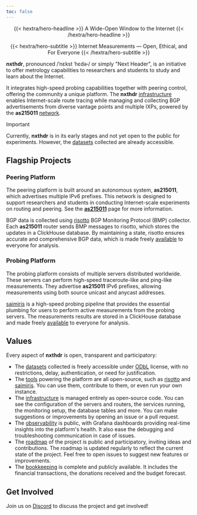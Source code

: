 ```yaml
---
toc: false
---
```


<div class="hx-mt-6 hx-mb-6" style="text-align: center;">
{{< hextra/hero-headline >}}
A Wide-Open Window to the Internet
{{< /hextra/hero-headline >}}

{{< hextra/hero-subtitle >}}
Internet Measurements — Open, Ethical, and For Everyone
{{< /hextra/hero-subtitle >}}
</div>

**nxthdr**, pronounced /ˈnɛkst ˈhɛdə˞/ or simply "Next Header", is an initiative to offer metrology capabilities to researchers and students to study and learn about the Internet.

It integrates high-speed probing capabilities together with peering control, offering the community a unique platform. The **nxthdr** [infrastructure](/infrastructure) enables Internet-scale route tracing while managing and collecting BGP advertisements from diverse vantage points and multiple IXPs, powered by the **as215011** [network](/as215011).

> [!IMPORTANT]
> Currently, **nxthdr** is in its early stages and not yet open to the public for experiments.
> However, the [datasets](/datasets) collected are already accessible.


## Flagship Projects

### Peering Platform

The peering platform is built around an autonomous system, **as215011**, which advertises multiple IPv6 prefixes. This network is designed to support researchers and students in conducting Internet-scale experiments on routing and peering. See the [**as215011**](/as215011) page for more information.

BGP data is collected using [risotto](https://github.com/nxthdr/risotto) BGP Monitoring Protocol (BMP) collector. Each **as215011** router sends BMP messages to risotto, which stores the updates in a ClickHouse database. By maintaining a state, risotto ensures accurate and comprehensive BGP data, which is made freely [available](/datasets) to everyone for analysis.

### Probing Platform

The probing platform consists of multiple servers distributed worldwide. These servers can perform high-speed traceroute-like and ping-like measurements. They advertise **as215011** IPv6 prefixes, allowing measurements using both source unicast and anycast addresses.

[saimiris](https://github.com/nxthdr/saimiris) is a high-speed probing pipeline that provides the essential plumbing for users to perform active measurements from the probing servers. The measurements results are stored in a ClickHouse database and made freely [available](/datasets) to everyone for analysis.

## Values

Every aspect of **nxthdr** is open, transparent and participatory:

* The [datasets](/datasets) collected is freely accessible under [ODbL](https://opendatacommons.org/licenses/odbl/) license, with no restrictions, delay, authentication, or need for justification.
* The [tools](https://github.com/nxthdr) powering the platform are all open-source, such as [risotto](https://github.com/nxthdr/risotto) and [saimiris](https://github.com/nxthdr/saimiris). You can use them, contribute to them, or even run your own instance.
* The [infrastructure](https://github.com/nxthdr/infrastructure) is managed entirely as open-source code. You can see the configuration of the servers and routers, the services running, the monitoring setup, the database tables and more. You can make suggestions or improvements by opening an issue or a pull request.
* The [observability](https://grafana.nxthdr.dev) is public, with Grafana dashboards providing real-time insights into the platform's health. It also ease the debugging and troubleshooting communication in case of issues.
* The [roadmap](https://github.com/orgs/nxthdr/projects/1) of the project is public and participatory, inviting ideas and contributions. The roadmap is updated regularly to reflect the current state of the project. Feel free to open issues to suggest new features or improvements.
* The [bookkeeping](https://docs.google.com/spreadsheets/d/1fguIDaXn4DuEexZrudJjzn2Sucpy8Qx5bACcYEH1ie4/edit?usp=sharing) is complete and publicly available. It includes the financial transactions, the donations received and the budget forecast.


## Get Involved

Join us on [Discord](https://discord.gg/KRsVs7jafg) to discuss the project and get involved!
